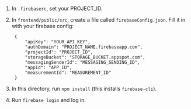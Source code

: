1. In `.firebaserc`, set your PROJECT_ID.
2. In `frontend/public/src`, create a file called `firebaseConfig.json`. Fill it in with your firebase config:

        {
            "apiKey": "YOUR_API_KEY",
            "authDomain": "PROJECT_NAME.firebaseapp.com",
            "projectId": "PROJECT_ID",
            "storageBucket": "STORAGE_BUCKET.appspot.com",
            "messagingSenderId": "MESSAGING_SENDING_ID",
            "appId": "APP_ID",
            "measurementId": "MEASUREMENT_ID"
        }
3. In this directory, run `npm install` (this installs `firebase-cli`).
4. Run `firebase login` and log in.
